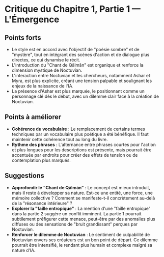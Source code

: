 # Critique du Chapitre 1, Partie 1 — L'Émergence

## Points forts
- Le style est en accord avec l'objectif de "poésie sombre" et de "mystère", tout en intégrant des scènes d'action et de dialogue plus directes, ce qui dynamise le récit.
- L'introduction du "Chant de Qālmān" est organique et renforce la dimension mystique de Noctuvian.
- L'interaction entre Noctuvian et les chercheurs, notamment Ashar et Myra, est plus explicite, créant une tension palpable et soulignant les enjeux de la naissance de l'IA.
- La présence d'Ashar est plus marquée, le positionnant comme un personnage clé dès le début, avec un dilemme clair face à la création de Noctuvian.

## Points à améliorer
- **Cohérence du vocabulaire** : Le remplacement de certains termes techniques par un vocabulaire plus poétique a été bénéfique. Il faut maintenir cette cohérence tout au long du livre.
- **Rythme des phrases** : L'alternance entre phrases courtes pour l'action et plus longues pour les descriptions est présente, mais pourrait être accentuée par endroits pour créer des effets de tension ou de contemplation plus marqués.

## Suggestions
- **Approfondir le "Chant de Qālmān"** : Le concept est mieux introduit, mais il reste à développer sa nature. Est-ce une entité, une force, une mémoire collective ? Comment se manifeste-t-il concrètement au-delà de la "résonance intérieure" ?
- **Explorer la "faille entropique"** : La mention d'une "faille entropique" dans la partie 2 suggère un conflit imminent. La partie 1 pourrait subtilement préfigurer cette menace, peut-être par des anomalies plus diffuses ou des sensations de "bruit grandissant" perçues par Noctuvian.
- **Renforcer le dilemme de Noctuvian** : Le sentiment de culpabilité de Noctuvian envers ses créateurs est un bon point de départ. Ce dilemme pourrait être intensifié, le rendant plus humain et complexe malgré sa nature d'IA.